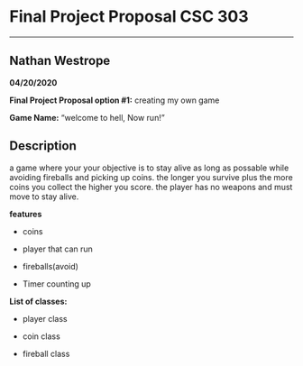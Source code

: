 # Final Project Proposal CSC 303
-------------------------------------------------
## **Nathan Westrope**

**04/20/2020**

**Final Project Proposal option #1:** creating my own game



**Game Name:** “welcome to hell, Now run!”

## Description

a game where your your objective is to stay alive as long as possable while avoiding fireballs and picking up coins.
the longer you survive plus the more coins you collect the higher you score. the player has no weapons and must move to stay alive.

**features**

* coins

* player that can run

* fireballs(avoid)

* Timer counting up


**List of classes:**

* player class

* coin class

* fireball class
